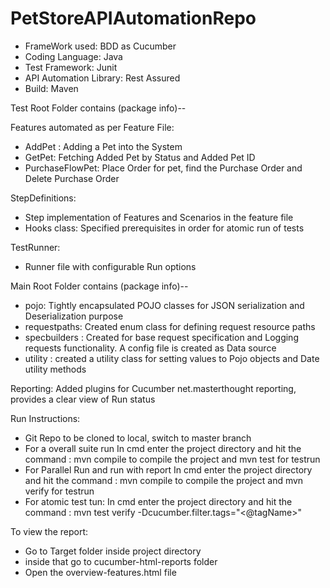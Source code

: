 # PetStoreAPIAutomationRepo

- FrameWork used: BDD as Cucumber
- Coding Language: Java
- Test Framework: Junit
- API Automation Library: Rest Assured
- Build: Maven

Test Root Folder contains (package info)--

Features automated as per Feature File:
- AddPet : Adding a Pet into the System
- GetPet: Fetching Added Pet by Status and Added Pet ID
- PurchaseFlowPet: Place Order for pet, find the Purchase Order and Delete Purchase Order

StepDefinitions:
- Step implementation of Features and Scenarios in the feature file
- Hooks class: Specified prerequisites in order for atomic run of tests

TestRunner:
- Runner file with configurable Run options

Main Root Folder contains (package info)--
- pojo: Tightly encapsulated POJO classes for JSON serialization and Deserialization purpose
- requestpaths: Created enum class for defining request resource paths 
- specbuilders : Created for base request specification and Logging requests functionality. A config file is created as Data source
- utility : created a utility class for setting values to Pojo objects and Date utility methods

Reporting: Added plugins for Cucumber net.masterthought reporting, provides a clear view of Run status


Run Instructions:
- Git Repo to be cloned to local, switch to master branch
- For a overall suite run
In cmd enter the project directory and hit the command : 
mvn compile to compile the project and mvn test for testrun
- For Parallel Run and run with report
In cmd enter the project directory and hit the command : 
mvn compile to compile the project and mvn verify for testrun
- For atomic test tun:
In cmd enter the project directory and hit the command : mvn test verify -Dcucumber.filter.tags="<@tagName>"

To view the report:

- Go to Target folder inside project directory
- inside that go to cucumber-html-reports folder
- Open the overview-features.html file




